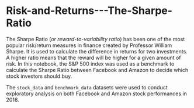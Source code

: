 # Risk-and-Returns---The-Sharpe-Ratio
The Sharpe Ratio (_or reward-to-variability ratio_) has been one of the most popular risk/return measures in finance created by Professor William Sharpe. It is used to calculate the difference in returns for two investments. A higher ratio means that the reward will be higher for a given amount of risk. In this notebook, the S&P 500 index was used as a benchmark to calculate the Sharpe Ratio between Facebook and Amazon to decide which stock investors should buy. 

The `stock_data` and `benchmark_data` datasets were used to conduct exploratory analysis on both Facebook and Amazon stock performances in 2016.
